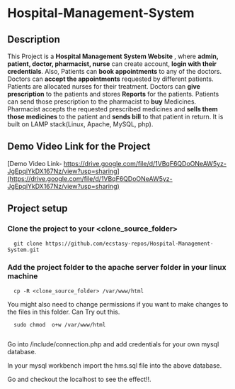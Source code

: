 # Hospital-Management-System

## Description

This Project is a **Hospital Management System Website** , where **admin, patient, doctor, pharmacist, nurse** can create account, **login with their credentials**. Also, Patients can **book appointments** to any of the doctors. Doctors can **accept the appointments** requested by different patients. Patients are allocated nurses for their treatment. Doctors can **give prescription** to the patients and stores **Reports** for the patients. Patients can send those prescription to the pharmacist to **buy** Medicines. Pharmacist accepts the requested prescribed medicines and **sells them those medicines** to the patient and **sends bill** to that patient in return.
It is built on LAMP stack(Linux, Apache, MySQL, php).

## Demo Video Link for the Project

[Demo Video Link- https://drive.google.com/file/d/1VBqF6QDoONeAW5yz-JgEpqiYkDX167Nz/view?usp=sharing](https://drive.google.com/file/d/1VBqF6QDoONeAW5yz-JgEpqiYkDX167Nz/view?usp=sharing)


## Project setup

### Clone the project to your <clone_source_folder>

```
  git clone https://github.com/ecstasy-repos/Hospital-Management-System.git
```

### Add the project folder to the apache server folder in your linux machine

```
  cp -R <clone_source_folder> /var/www/html
```

You might also need to change permissions if you want to make changes to the files in this folder. Can Try out this.

```
  sudo chmod  o+w /var/www/html
  
```
 Go into /include/connection.php and add credentials for your own mysql database.

 In your mysql workbench import the hms.sql file into the above database.

 Go and checkout the localhost to see the effect!!.
